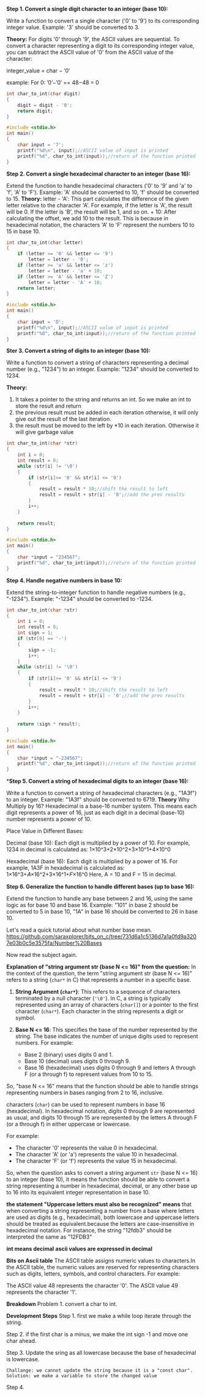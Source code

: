 **Step 1. Convert a single digit character to an integer (base 10):**

Write a function to convert a single character ('0' to '9') to its corresponding integer value.
Example: '3' should be converted to 3.

**Theory:** For digits '0' through '9', the ASCII values are sequential. To convert a character representing a digit to its corresponding integer value, you can subtract the ASCII value of '0' from the ASCII value of the character:

integer_value = char − ′0′

example: For 0: ’0’−′0′ == 48−48 = 0
``` c
int char_to_int(char digit)
{
	digit = digit - '0';
	return digit;
}

#include <stdio.h>
int main()
{
	char input = '7';
	printf("%d\n", input);//ASCII value of input is printed
	printf("%d", char_to_int(input));//return of the function printed
}
```

**Step 2. Convert a single hexadecimal character to an integer (base 16):**

Extend the function to handle hexadecimal characters ('0' to '9' and 'a' to 'f', 'A' to 'F').
Example: 'A' should be converted to 10, 'f' should be converted to 15.
**Theory:** letter - 'A': This part calculates the difference of the given letter relative to the character 'A'. For example, if the letter is 'A', the result will be 0. If the letter is 'B', the result will be 1, and so on. + 10: After calculating the offset, we add 10 to the result. 
This is because in hexadecimal notation, the characters 'A' to 'F' represent the numbers 10 to 15 in base 10.

``` c
int char_to_int(char letter)
{
	if (letter >= '0' && letter <= '9')
		letter = letter - '0';
	if (letter >= 'a' && letter <= 'z')
		letter = letter - 'a' + 10;
	if (letter >= 'A' && letter <= 'Z')
		letter = letter - 'A' + 10;
	return letter;
}

#include <stdio.h>
int main()
{
	char input = 'D';
	printf("%d\n", input);//ASCII value of input is printed
	printf("%d", char_to_int(input));//return of the function printed
}
```

**Ster 3. Convert a string of digits to an integer (base 10):**

Write a function to convert a string of characters representing a decimal number (e.g., "1234") to an integer.
Example: "1234" should be converted to 1234.

**Theory:** 
1. It takes a pointer to the string and returns an int. So we make an int to store the result and return
2. the previous result must be added in each iteration otherwise, it will only give out the result of the last iteration.
3. the result must be moved to the left by *10 in each iteration. Otherwise it will give garbage value
``` c
int char_to_int(char *str)
{
	int i = 0;
	int result = 0;
	while (str[i] != '\0')
	{
		if (str[i]>= '0' && str[i] <= '9')
		{
			result = result * 10;//shift the result to left
			result = result + str[i] - '0';//add the prev results
		}
		i++;
	}
	
	return result;
}

#include <stdio.h>
int main()
{
	char *input = "234567";
	printf("%d", char_to_int(input));//return of the function printed
}
```
**Step 4. Handle negative numbers in base 10:**

Extend the string-to-integer function to handle negative numbers (e.g., "-1234").
Example: "-1234" should be converted to -1234.
```c
int char_to_int(char *str)
{
	int i = 0;
	int result = 0;
	int sign = 1;
	if (str[0] == '-')
	{
		sign = -1;
		i++;
	}
	while (str[i] != '\0')
	{
		if (str[i]>= '0' && str[i] <= '9')
		{
			result = result * 10;//shift the result to left
			result = result + str[i] - '0';//add the prev results
		}
		i++;
	}
	
	return (sign * result);
}

#include <stdio.h>
int main()
{
	char *input = "-234567";
	printf("%d", char_to_int(input));//return of the function printed
}
```
***Step 5. Convert a string of hexadecimal digits to an integer (base 16):**

Write a function to convert a string of hexadecimal characters (e.g., "1A3f") to an integer.
Example: "1A3f" should be converted to 6719.
**Theory**
Why Multiply by 16?
Hexadecimal is a base-16 number system. This means each digit represents a power of 16, just as each digit in a decimal (base-10) number represents a power of 10.

Place Value in Different Bases:

Decimal (base 10): Each digit is multiplied by a power of 10. For example, 1234 in decimal is calculated as:
1×10^3+2×10^2+3×10^1+4×10^0

Hexadecimal (base 16): Each digit is multiplied by a power of 16. For example, 1A3F in hexadecimal is calculated as:
1×16^3+𝐴×16^2+3×16^1+𝐹×16^0
Here, A = 10 and F = 15 in decimal.

**Step 6. Generalize the function to handle different bases (up to base 16):**

Extend the function to handle any base between 2 and 16, using the same logic as for base 10 and base 16.
Example: "101" in base 2 should be converted to 5 in base 10, "1A" in base 16 should be converted to 26 in base 10. 


Let's read a quick tutorial about what number base mean.
https://github.com/saraxplorer/bits_on_c/tree/731d6a1c5136d7a1a0fd9a3207e03b0c5e3575fa/Number%20Bases

Now read the subject again. 

**Explanation of "string argument str (base N <= 16)" from the question:**
In the context of the question, the term "string argument str (base N <= 16)" refers to a string (`char*` in C) that represents a number in a specific base.

1. **String Argument (`char*`)**: This refers to a sequence of characters terminated by a null character (`'\0'`). In C, a string is typically represented using an array of characters (`char[]`) or a pointer to the first character (`char*`). Each character in the string represents a digit or symbol.

2. **Base N <= 16**: This specifies the base of the number represented by the string. The base indicates the number of unique digits used to represent numbers. For example:
   - Base 2 (binary) uses digits 0 and 1.
   - Base 10 (decimal) uses digits 0 through 9.
   - Base 16 (hexadecimal) uses digits 0 through 9 and letters A through F (or a through f) to represent values from 10 to 15.

So, "base N <= 16" means that the function should be able to handle strings representing numbers in bases ranging from 2 to 16, inclusive.

characters (`char`) can be used to represent numbers in base 16 (hexadecimal). In hexadecimal notation, digits 0 through 9 are represented as usual, and digits 10 through 15 are represented by the letters A through F (or a through f) in either uppercase or lowercase.

For example:
- The character '0' represents the value 0 in hexadecimal.
- The character 'A' (or 'a') represents the value 10 in hexadecimal.
- The character 'F' (or 'f') represents the value 15 in hexadecimal.

So, when the question asks to convert a string argument `str` (base N <= 16) to an integer (base 10), it means the function should be able to convert a string representing a number in hexadecimal, decimal, or any other base up to 16 into its equivalent integer representation in base 10.

**the statement "Uppercase letters must also be recognized" means** 
that when converting a string representing a number from a base where letters are used as digits (e.g., hexadecimal), 
both lowercase and uppercase letters should be treated as equivalent.because the letters are case-insensitive in hexadecimal notation. 
For instance, the string "12fdb3" should be interpreted the same as "12FDB3" 

**int means decimal**
**ascii values are expressed in decimal**

**Bits on Ascii table**
The ASCII table assigns numeric values to characters.In the ASCII table, the numeric values are reserved for representing characters such as digits, letters, symbols, and control characters. For example:

The ASCII value 48 represents the character '0'.
The ASCII value 49 represents the character '1'.


**Breakdown**
Problem 1. convert a char to int.  







**Development Steps**
Step 1. first we make a while loop iterate through the string.

Step 2. if the first char is a minus, we make the int sign -1 and move one char ahead.

Step 3. Update the sring as all lowercase because the base of hexadecimal is lowercase.

    Challange: we cannot update the string because it is a "const char".
    Solution: we make a variable to store the changed value
Step 4. 
